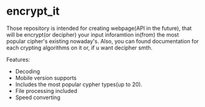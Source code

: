 # encrypt_it

Those repository is intended for creating webpage(API in the future), that will be encrypt(or decipher) your input inforamtion in(from) the most popular cipher's existing nowaday's. Also, you can found documentation for each crypting algorithms on it or, if u want decipher smth.

Features:
* Decoding
* Mobile version supports
* Includes the most popular cypher types(up to 20). 
* File processing included 
* Speed converting

